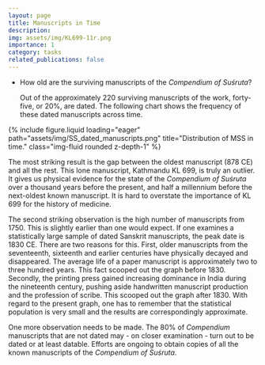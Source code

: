```yaml
---
layout: page
title: Manuscripts in Time
description:
img: assets/img/KL699-11r.png
importance: 1
category: tasks
related_publications: false
---
```


- How old are the surviving manuscripts of the _Compendium of Suśruta_?
  
  Out of the approximately 220 surviving manuscripts of the work, forty-five, or 20%, are dated. The following chart shows the frequency of these dated manuscripts across time.

{% include figure.liquid loading="eager" path="assets/img/SS_dated_manuscripts.png" title="Distribution of MSS in time." class="img-fluid rounded z-depth-1" %}

The most striking result is the gap between the oldest manuscript (878 CE) and all the rest.   This lone manuscript, Kathmandu KL 699, is truly an outlier.  It gives us physical evidence for the state of the _Compendium of Suśruta_ over a thousand years before the present, and half a millennium before the next-oldest known manuscript.  It is hard to overstate the importance of KL 699 for the history of medicine.

The second striking observation is the high number of manuscripts from 1750.  This is slightly earlier than one would expect.  If one examines a statistically large sample of dated Sanskrit manuscripts, the peak date is 1830 CE.  There are two reasons for this.  First, older manuscripts from the seventeenth, sixteenth and earlier centuries have physically decayed and disappeared.  The average life of a paper manuscript is approximately two to three hundred years.  This fact scooped out the graph before 1830.  Secondly, the printing press gained increasing dominance in India during the nineteenth century, pushing aside handwritten manuscript production and the profession of scribe.  This scooped out the graph after 1830.  With regard to the present graph, one has to remember that the statistical population is very small and the results are correspondingly approximate. 

One more observation needs to be made.  The 80% of _Compendium_ manuscripts that are not dated may - on closer examination - turn out to be dated or at least datable.  Efforts are ongoing to obtain copies of all the known manuscripts of the _Compendium of Suśruta_.
